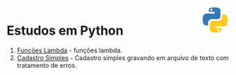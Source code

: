 
 <img src="python-icon.png" width="64px" height="64px" align="right">

# Estudos em Python


 <ol>
 
  <li><a href="https://github.com/lfalvespe/Exercicios-Python/blob/main/lambda.py" target="_blank">Funções Lambda</a>
 - funções lambda.
 </li>
 
 
 <li><a href="https://github.com/lfalvespe/Exercicios-Python/blob/main/Cadastro Simples" target="_blank">Cadastro Simples</a>
 - Cadastro simples gravando em arquivo de texto com tratamento de erros.
 </li>
 
</ol>
